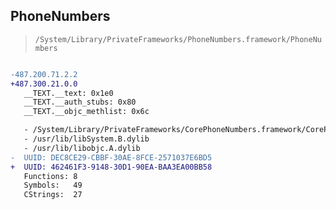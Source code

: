 ## PhoneNumbers

> `/System/Library/PrivateFrameworks/PhoneNumbers.framework/PhoneNumbers`

```diff

-487.200.71.2.2
+487.300.21.0.0
   __TEXT.__text: 0x1e0
   __TEXT.__auth_stubs: 0x80
   __TEXT.__objc_methlist: 0x6c

   - /System/Library/PrivateFrameworks/CorePhoneNumbers.framework/CorePhoneNumbers
   - /usr/lib/libSystem.B.dylib
   - /usr/lib/libobjc.A.dylib
-  UUID: DEC8CE29-CBBF-30AE-8FCE-2571037E6BD5
+  UUID: 462461F3-9148-30D1-90EA-BAA3EA00BB58
   Functions: 8
   Symbols:   49
   CStrings:  27

```
